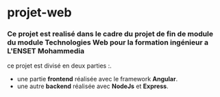 # projet-web
### Ce projet est realisé dans le cadre du projet de fin de module du module Technologies Web pour la formation ingénieur a L'ENSET Mohammedia
ce projet est divisé en deux parties :.
- une partie **frontend** réalisée avec le framework **Angular**.
- une autre **backend** réalisée avec **NodeJs** et **Express**.


